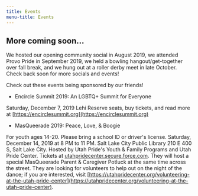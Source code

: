 ```yaml
---
title: Events
menu-title: Events
---
```




## More coming soon...

We hosted our opening community social in August 2019, we attended Provo Pride in September 2019, we held a bowling hangout/get-together over fall break, and we hung out at a roller derby meet in late October. Check back soon for more socials and events! 

Check out these events being sponsored by our friends!

- Encircle Summit 2019: An LGBTQ+ Summit for Everyone

Saturday, December 7, 2019
Lehi
Reserve seats, buy tickets, and read more at [https://encirclesummit.org](https://encirclesummit.org) 

- MasQueerade 2019: Peace, Love, & Boogie

For youth ages 14-20. Please bring a school ID or driver's license. 
Saturday, December 14, 2019 at 8 PM to 11 PM. 
Salt Lake City Public Library
210 E 400 S, Salt Lake City. 
Hosted by Utah Pride's Youth & Family Programs and Utah Pride Center. 
Tickets at [utahpridecenter.secure.force.com]([utahpridecenter.secure.force.com]). 
They will host a special MasQueerade Parent & Caregiver Potluck at the same time across the street. 
They are looking for volunteers to help out on the night of the dance; if you are interested, visit [https://utahpridecenter.org/volunteering-at-the-utah-pride-center](https://utahpridecenter.org/volunteering-at-the-utah-pride-center). 
